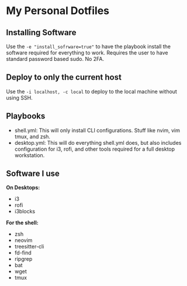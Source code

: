 # My Personal Dotfiles

## Installing Software
Use the `-e "install_sofrware=true"` to have the playbook install the software
required for everything to work. Requires the user to have standard password
based sudo. No 2FA.

## Deploy to only the current host
Use the `-i localhost, -c local` to deploy to the local machine without using
SSH.

## Playbooks
- shell.yml: This will only install CLI configurations. Stuff like nvim, vim
  tmux, and zsh.
- desktop.yml: This will do everything shell.yml does, but also includes
  configuration for i3, rofi, and other tools required for a full desktop
  workstation.

## Software I use

**On Desktops:**
- i3
- rofi
- i3blocks

**For the shell:**
- zsh
- neovim
- treesitter-cli
- fd-find
- ripgrep
- bat
- wget
- tmux

